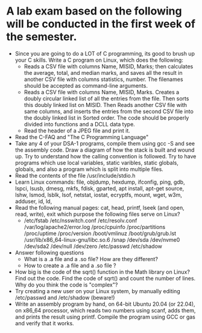# A lab exam based on the following will be conducted in the first week of the semester.

- Since you are going to do a LOT of C programming, its good to brush up your C skills. Write a C program on Linux, which does the following: 
    - Reads a CSV file with columns Name, MISID, Marks; then calculates the average, total, and median marks, and saves all the result in another CSV file with columns  statistics, number. The filenames should be accepted as command-line arguments.
    - Reads a CSV file with columns Name, MISID, Marks. Creates a doubly circular linked list of all the entries from the file.  Then sorts this doubly linked list on MISID. Then Reads another CSV file with same columns, and inserts the entries from the second CSV file into the doubly linked list in Sorted order.  The code should be properly divided into functions and a DCLL data type.
    - Read the header of a JPEG file and print it.
- Read the C-FAQ and "The C Programming Language"
- Take any 4 of your DSA-1 programs, compile them using gcc -S and see the assembly code. Draw a diagram of how the stack is built and wound up. Try to understand how the calling convention is followed. Try to have programs which use local variables, static varibles, static globals, globals, and also a program which is split into multiple files.
- Read the contents of the file /usr/include/stdio.h
- Learn Linux commands:  file, objdump, hexdump, ifconfig, ping, gdb, lspci, lsusb, dmesg, mkfs, fdisk, gparted,  apt install, apt-get source, lshw, lsmod, lsblk, lsof, netstat, iostat, ecryptfs, mount, wget, w3m,  adduser, id, ld,
- Read the following manual pages:  cat, head, printf, lseek (and open, read, write), exit
  which purpose the following files serve on Linux?
    - /etc/fstab    /etc/nsswitch.conf      /etc/resolv.conf    /var/log/apache2/error.log      /proc/cpuinfo   /proc/partitions    /proc/uptime    /proc/version   /boot/vmlinuz   /boot/grub/grub.lst     /usr/lib/x86_64-linux-gnu/libc.so.6     /snap       /dev/sda    /dev/nvme0      /dev/sda2       /dev/null /dev/zero     /etc/passwd       /etc/shadow
- Answer following questions
    - What is a .a file and a .so file? How are they different?
    - How to create a  .a file and a .so file ?
- How big is the code of the sqrt() function in the Math library on Linux? Find out the code. Find the code of sqrt() and count the number of lines.  Why do you think the code is "complex"?
- Try creating  a new user on your Linux system, by manually editing /etc/passwd and /etc/shadow (beware!)
- Write an assembly program by hand, on 64-bit Ubuntu 20.04 (or 22.04), on x86_64 processor,  which reads two numbers using scanf, adds them, and prints the result using printf. Compile the program using GCC or gas and verify that it works.
